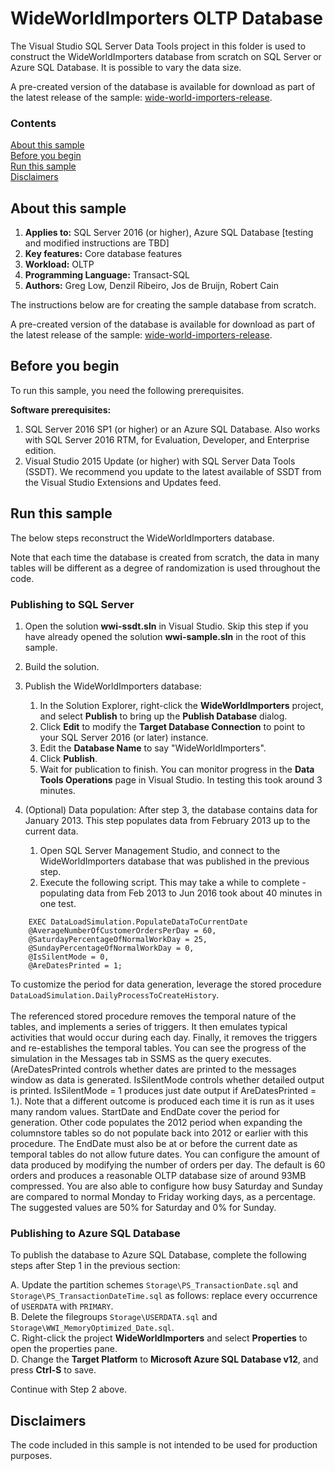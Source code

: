 # WideWorldImporters OLTP Database

The Visual Studio SQL Server Data Tools project in this folder is used to construct the WideWorldImporters database from scratch on SQL Server or Azure SQL Database. It is possible to vary the data size.

A pre-created version of the database is available for download as part of the latest release of the sample: [wide-world-importers-release](http://go.microsoft.com/fwlink/?LinkID=800630).

### Contents

[About this sample](#about-this-sample)<br/>
[Before you begin](#before-you-begin)<br/>
[Run this sample](#run-this-sample)<br/>
[Disclaimers](#disclaimers)<br/>


<a name=about-this-sample></a>

## About this sample

<!-- Delete the ones that don't apply -->
1. **Applies to:** SQL Server 2016 (or higher), Azure SQL Database [testing and modified instructions are TBD]
1. **Key features:** Core database features
1. **Workload:** OLTP
1. **Programming Language:** Transact-SQL
1. **Authors:** Greg Low, Denzil Ribeiro, Jos de Bruijn, Robert Cain

The instructions below are for creating the sample database from scratch.

A pre-created version of the database is available for download as part of the latest release of the sample: [wide-world-importers-release](http://go.microsoft.com/fwlink/?LinkID=800630).

<a name=before-you-begin></a>

## Before you begin

To run this sample, you need the following prerequisites.

**Software prerequisites:**

1. SQL Server 2016 SP1 (or higher) or an Azure SQL Database. Also works with SQL Server 2016 RTM, for Evaluation, Developer, and Enterprise edition.
2. Visual Studio 2015 Update (or higher) with SQL Server Data Tools (SSDT). We recommend you update to the latest available of SSDT from the Visual Studio Extensions and Updates feed.


<a name=run-this-sample></a>

## Run this sample

The below steps reconstruct the WideWorldImporters database.

Note that each time the database is created from scratch, the data in many tables will be different as a degree of randomization is used throughout the code.

<!-- Step by step instructions. Here's a few examples -->

### Publishing to SQL Server

1. Open the solution **wwi-ssdt.sln** in Visual Studio. Skip this step if you have already opened the solution **wwi-sample.sln** in the root of this sample.

2. Build the solution.

3. Publish the WideWorldImporters database:
    1. In the Solution Explorer, right-click the **WideWorldImporters** project, and select **Publish** to bring up the **Publish Database** dialog.
    1. Click **Edit** to modify the **Target Database Connection** to point to your SQL Server 2016 (or later) instance.
    1. Edit the **Database Name** to say "WideWorldImporters".
    1. Click **Publish**.
    1. Wait for publication to finish. You can monitor progress in the **Data Tools Operations** page in Visual Studio. In testing this took around 3 minutes.

4. (Optional) Data population: After step 3, the database contains data for January 2013. This step populates data from February 2013 up to the current data.
    1. Open SQL Server Management Studio, and connect to the WideWorldImporters database that was published in the previous step.
    1. Execute the following script. This may take a while to complete - populating data from Feb 2013 to Jun 2016 took about 40 minutes in one test.

```
    EXEC DataLoadSimulation.PopulateDataToCurrentDate
    @AverageNumberOfCustomerOrdersPerDay = 60,
    @SaturdayPercentageOfNormalWorkDay = 25,
    @SundayPercentageOfNormalWorkDay = 0,
    @IsSilentMode = 0,
    @AreDatesPrinted = 1;
```

To customize the period for data generation, leverage the stored procedure `DataLoadSimulation.DailyProcessToCreateHistory`.
<br/><br/>The referenced stored procedure removes the temporal nature of the tables, and implements a series of triggers. It then emulates typical activities that would occur during each day. Finally, it removes the triggers and re-establishes the temporal tables. You can see the progress of the simulation in the Messages tab in SSMS as the query executes. (AreDatesPrinted controls whether dates are printed to the messages window as data is generated. IsSilentMode controls whether detailed output is printed. IsSilentMode = 1 produces just date output if AreDatesPrinted = 1.).
Note that a different outcome is produced each time it is run as it uses many random values.
StartDate and EndDate cover the period for generation. Other code populates the 2012 period when expanding the columnstore tables so do not populate back into 2012 or earlier with this procedure. The EndDate must also be at or before the current date as temporal tables do not allow future dates.
You can configure the amount of data produced by modifying the number of orders per day. The default is 60 orders and produces a reasonable OLTP database size of around 93MB compressed. You are also able to configure how busy Saturday and Sunday are compared to normal Monday to Friday working days, as a percentage. The suggested values are 50% for Saturday and 0% for Sunday.

### Publishing to Azure SQL Database

To publish the database to Azure SQL Database, complete the following steps after Step 1 in the previous section:

A. Update the partition schemes `Storage\PS_TransactionDate.sql` and `Storage\PS_TransactionDateTime.sql` as follows: replace every occurrence of `USERDATA` with `PRIMARY`.<br/>
B. Delete the filegroups `Storage\USERDATA.sql` and `Storage\WWI_MemoryOptimized_Date.sql`.<br/>
C. Right-click the project **WideWorldImporters** and select **Properties** to open the properties pane.<br/>
D. Change the **Target Platform** to **Microsoft Azure SQL Database v12**, and press **Ctrl-S** to save.

Continue with Step 2 above.

<a name=disclaimers></a>

## Disclaimers
The code included in this sample is not intended to be used for production purposes.
